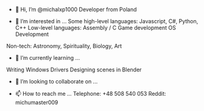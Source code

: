 - 👋 Hi, I’m @michalxp1000
Developer from Poland

- 👀 I’m interested in ...
Some high-level languages: Javascript, C#, Python, C++
Low-level languages: Assembly / C
Game development
OS Development

Non-tech:
Astronomy, Spirituality, Biology, Art

- 🌱 I’m currently learning ...

Writing Windows Drivers
Designing scenes in Blender

- 💞️ I’m looking to collaborate on ...



- 📫 How to reach me ...
Telephone: +48 508 540 053
Reddit: michumaster009

<!---
michalxp1000/michalxp1000 is a ✨ special ✨ repository because its `README.md` (this file) appears on your GitHub profile.
You can click the Preview link to take a look at your changes.
--->
